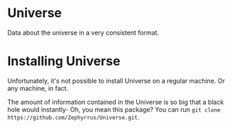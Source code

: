# Universe

Data about the universe in a very consistent format.

# Installing Universe

Unfortunately, it's not possible to install Universe on a regular machine. Or any machine, in fact. 

The amount of information contained in the Universe is so big that a black hole would instantly- Oh, you mean this package? You can run `git clone https://github.com/Zephyrrus/Universe.git`.
